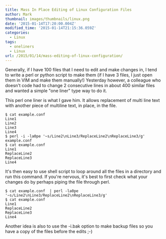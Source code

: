 ```yaml
---
title: Mass In Place Editing of Linux Configuration Files
author: Mark
thumbnail: images/thumbnails/linux.png
date: '2015-01-14T17:20:00.004Z'
modified_time: '2015-01-14T21:15:36.059Z'
categories:
  - Linux
tags:
  - oneliners
  - Linux
url: /2015/01/14/mass-editing-of-linux-configuration/
---
```


Generally, if I have 100 files that I need to edit and make changes in, I tend to write a perl or python script to make them (if I have 3 files, I just open them in VIM and make them manually!) Yesterday however, a colleague who doesn't code had to change 2 consecutive lines in about 400 similar files and wanted a simple "one liner" type way to do it.

This perl one liner is what I gave him. It allows replacement of multi line text with another piece of multiline text, in place, in the file.

``` shell
$ cat example.conf
Line1
Line2
Line3
Line4
$ perl -i -la0pe '~s/Line2\nLine3/ReplaceLine2\nReplaceLine3/g' example.conf
$ cat example.conf
Line1
ReplaceLine2
ReplaceLine3
Line4

```

It's then easy to use shell script to loop around all the files in a directory and run this command. If you're nervous, it's best to first check what your changes do by perhaps piping the file through perl. 

``` shell
$ cat example.conf  | perl -la0pe '~s/Line2\nLine3/ReplaceLine2\nReplaceLine3/g'
$ cat example.conf 
Line1
ReplaceLine2
ReplaceLine3
Line4

```

Another idea is also to use the -i.bak option to make backup files so you have a copy of the files before the edits ;-)  
